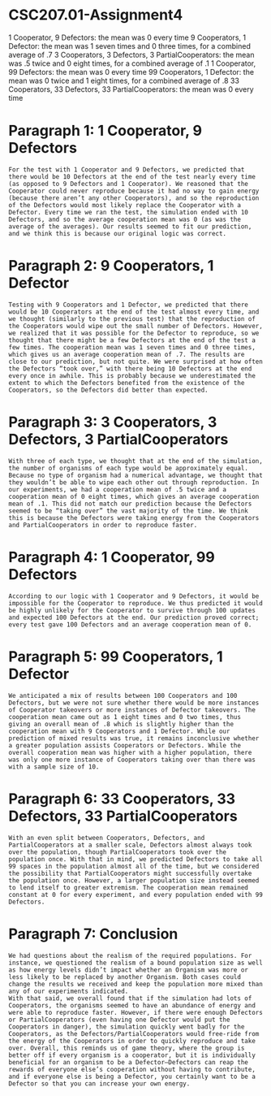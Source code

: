 # CSC207.01-Assignment4

1 Cooperator, 9 Defectors: the mean was 0 every time 
9 Cooperators, 1 Defector: the mean was 1 seven times and 0 three times, for a combined average of .7 
3 Cooperators, 3 Defectors, 3 PartialCooperators: the mean was .5 twice and 0 eight times, for a combined average of .1
1 Cooperator, 99 Defectors: the mean was 0 every time
99 Cooperators, 1 Defector: the mean was 0 twice and 1 eight times, for a combined average of .8
33 Cooperators, 33 Defectors, 33 PartialCooperators: the mean was 0 every time

# Paragraph 1: 1 Cooperator, 9 Defectors
    For the test with 1 Cooperator and 9 Defectors, we predicted that there would be 10 Defectors at the end of the test nearly every time (as opposed to 9 Defectors and 1 Cooperator). We reasoned that the Cooperator could never reproduce because it had no way to gain energy (because there aren’t any other Cooperators), and so the reproduction of the Defectors would most likely replace the Cooperator with a Defector. Every time we ran the test, the simulation ended with 10 Defectors, and so the average cooperation mean was 0 (as was the average of the averages). Our results seemed to fit our prediction, and we think this is because our original logic was correct.

# Paragraph 2: 9 Cooperators, 1 Defector
    Testing with 9 Cooperators and 1 Defector, we predicted that there would be 10 Cooperators at the end of the test almost every time, and we thought (similarly to the previous test) that the reproduction of the Cooperators would wipe out the small number of Defectors. However, we realized that it was possible for the Defector to reproduce, so we thought that there might be a few Defectors at the end of the test a few times. The cooperation mean was 1 seven times and 0 three times, which gives us an average cooperation mean of .7. The results are close to our prediction, but not quite. We were surprised at how often the Defectors “took over,” with there being 10 Defectors at the end every once in awhile. This is probably because we underestimated the extent to which the Defectors benefited from the existence of the Cooperators, so the Defectors did better than expected.

# Paragraph 3: 3 Cooperators, 3 Defectors, 3 PartialCooperators
    With three of each type, we thought that at the end of the simulation, the number of organisms of each type would be approximately equal. Because no type of organism had a numerical advantage, we thought that they wouldn’t be able to wipe each other out through reproduction. In our experiments, we had a cooperation mean of .5 twice and a cooperation mean of 0 eight times, which gives an average cooperation mean of .1. This did not match our prediction because the Defectors seemed to be “taking over” the vast majority of the time. We think this is because the Defectors were taking energy from the Cooperators and PartialCooperators in order to reproduce faster.

# Paragraph 4: 1 Cooperator, 99 Defectors
    According to our logic with 1 Cooperator and 9 Defectors, it would be impossible for the Cooperator to reproduce. We thus predicted it would be highly unlikely for the Cooperator to survive through 100 updates and expected 100 Defectors at the end. Our prediction proved correct; every test gave 100 Defectors and an average cooperation mean of 0.

# Paragraph 5: 99 Cooperators, 1 Defector
    We anticipated a mix of results between 100 Cooperators and 100 Defectors, but we were not sure whether there would be more instances of Cooperator takeovers or more instances of Defector takeovers. The cooperation mean came out as 1 eight times and 0 two times, thus giving an overall mean of .8 which is slightly higher than the cooperation mean with 9 Cooperators and 1 Defector. While our prediction of mixed results was true, it remains inconclusive whether a greater population assists Cooperators or Defectors. While the overall cooperation mean was higher with a higher population, there was only one more instance of Cooperators taking over than there was with a sample size of 10.

# Paragraph 6: 33 Cooperators, 33 Defectors, 33 PartialCooperators
    With an even split between Cooperators, Defectors, and PartialCooperators at a smaller scale, Defectors almost always took over the population, though PartialCooperators took over the population once. With that in mind, we predicted Defectors to take all 99 spaces in the population almost all of the time, but we considered the possibility that PartialCooperators might successfully overtake the population once. However, a larger population size instead seemed to lend itself to greater extremism. The cooperation mean remained constant at 0 for every experiment, and every population ended with 99 Defectors.

# Paragraph 7: Conclusion
    We had questions about the realism of the required populations. For instance, we questioned the realism of a bound population size as well as how energy levels didn’t impact whether an Organism was more or less likely to be replaced by another Organism. Both cases could change the results we received and keep the population more mixed than any of our experiments indicated.
    With that said, we overall found that if the simulation had lots of Cooperators, the organisms seemed to have an abundance of energy and were able to reproduce faster. However, if there were enough Defectors or PartialCooperators (even having one Defector would put the Cooperators in danger), the simulation quickly went badly for the Cooperators, as the Defectors/PartialCooperators would free-ride from the energy of the Cooperators in order to quickly reproduce and take over. Overall, this reminds us of game theory, where the group is better off if every organism is a cooperator, but it is individually beneficial for an organism to be a Defector—Defectors can reap the rewards of everyone else’s cooperation without having to contribute, and if everyone else is being a Defector, you certainly want to be a Defector so that you can increase your own energy. 

